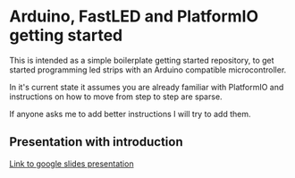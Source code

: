 # Arduino, FastLED and PlatformIO getting started

This is intended as a simple boilerplate getting started repository, to get started programming led strips with an Arduino compatible microcontroller.

In it's current state it assumes you are already familiar with PlatformIO and instructions on how to move from step to step are sparse.

If anyone asks me to add better instructions I will try to add them.

## Presentation with introduction
[Link to google slides presentation](https://docs.google.com/presentation/d/1cU5WcToWC7zj7Sz77gPVLk3L5N4CvxhgNMf8B2PHlRQ/edit)
